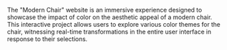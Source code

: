 The "Modern Chair" website is an immersive experience designed to showcase the impact of color on the aesthetic appeal of a modern chair. This interactive project allows users to explore various color themes for the chair, witnessing real-time transformations in the entire user interface in response to their selections.
